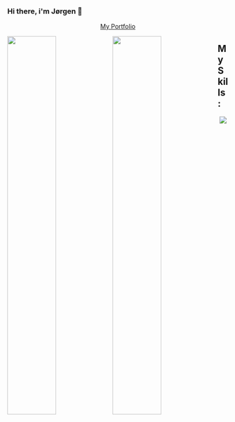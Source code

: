 ### Hi there, i'm Jørgen 👋

<!-- **Jorgen-S-Engh/Jorgen-S-Engh** is a ✨ _special_ ✨ repository because its `README.md` (this file) appears on your GitHub profile.

Here are some ideas to get you started:

- 🔭 I’m currently working on ...
- 🌱 I’m currently learning ...
- 👯 I’m looking to collaborate on ...
- 🤔 I’m looking for help with ...
- 💬 Ask me about ...
- 📫 How to reach me: ...
- 😄 Pronouns: ...
- ⚡ Fun fact: ...
 -->

<p align="center"><a class="button" href="https://singular-narwhal-a905a6.netlify.app/">My Portfolio</a></p>

<img align="left" width="47%" src="(https://github-readme-stats.vercel.app/api?username=Jorgen-S-Engh&count_private=true&show_icons=true&theme=dark"/>
<img align="left" width="47%" src="([https://github-readme-stats.vercel.app/api?username=Jorgen-S-Engh&count_private=true&show_icons=true&theme=dark](https://github-readme-stats.vercel.app/api/top-langs/?username=Jorgen-S-Engh&show_icons=true&theme=dark)"/>


<h2 align="left">My Skills:</h2>
    <p align="center">
  <a href="https://skillicons.dev">
    <img src="https://skillicons.dev/icons?i=html,css,js,github,ps,netlify,vscode,figma" />
  </a>
